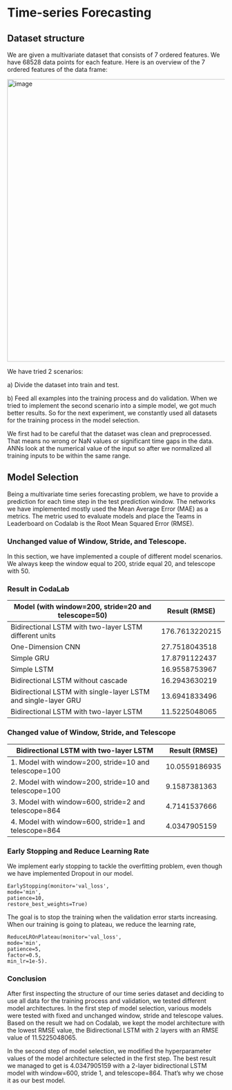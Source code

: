 # Time-series Forecasting

## Dataset structure
We are given a multivariate dataset that consists of 7 ordered features. We have 68528 data points for each feature. Here is an overview of the 7 ordered features of the data frame:

<img width="654" alt="image" src="https://github.com/irfanmasoudi/anndl2/assets/6355974/93fb9bd9-b446-4fff-a9ee-c5c0442b661a">

We have tried 2 scenarios: 

a) Divide the dataset into train and test.
 
b) Feed all examples into the training process and do validation. When we tried to implement the second scenario into a simple model, we got much better results. So for the next experiment, we constantly used all datasets for the training process in the model selection.

We first had to be careful that the dataset was clean and preprocessed. That means no wrong or NaN values or significant time gaps in the data. ANNs look at the numerical value of the input so after we normalized all training inputs to be within the same range.

## Model Selection

Being a multivariate time series forecasting problem, we have to provide a prediction for each time step in the test prediction window. The networks we have implemented mostly used the Mean Average Error (MAE) as a metrics. The metric used to evaluate models and place the Teams in Leaderboard on Codalab is the Root Mean Squared Error (RMSE).

### Unchanged value of Window, Stride, and Telescope.
In this section, we have implemented a couple of different model scenarios. We always keep the window equal to 200, stride equal 20, and telescope with 50.

### Result in CodaLab

| Model (with window=200, stride=20 and telescope=50)            | Result (RMSE)  |
| -------------------------------------------------------------- | -------------- |
| Bidirectional LSTM with two-layer LSTM different units         | 176.7613220215 |
| One-Dimension CNN                                              | 27.7518043518  |
| Simple GRU                                                     | 17.8791122437  |
| Simple LSTM                                                    | 16.9558753967  |
| Bidirectional LSTM without cascade                             | 16.2943630219  |
| Bidirectional LSTM with single-layer LSTM and single-layer GRU | 13.6941833496  |
| Bidirectional LSTM with two-layer LSTM                         | 11.5225048065  |

### Changed value of Window, Stride, and Telescope

| Bidirectional LSTM with two-layer LSTM                 | Result (RMSE) |
| ------------------------------------------------------ | ------------- |
| 1.  Model with window=200, stride=10 and telescope=100 | 10.0559186935 |
| 2.  Model with window=200, stride=10 and telescope=100 | 9.1587381363  |
| 3.  Model with window=600, stride=2 and telescope=864  | 4.7141537666  |
| 4.  Model with window=600, stride=1 and telescope=864  | 4.0347905159  |

### Early Stopping and Reduce Learning Rate

We implement early stopping to tackle the overfitting problem, even though we have implemented Dropout in our model. 

```
EarlyStopping(monitor='val_loss', 
mode='min',
patience=10,
restore_best_weights=True)
```

The goal is to stop the training when the validation error starts increasing. When our training is going to plateau, we reduce the learning rate, 

```
ReduceLROnPlateau(monitor='val_loss',
mode='min', 
patience=5, 
factor=0.5,
min_lr=1e-5).
```

### Conclusion

After first inspecting the structure of our time series dataset and deciding to use all data for the training process and validation, we tested different model architectures. In the first step of model selection, various models were tested with fixed and unchanged window, stride and telescope values. Based on the result we had on Codalab, we kept the model architecture with the lowest RMSE value, the Bidirectional LSTM with 2 layers with an RMSE value of 11.5225048065.

In the second step of model selection, we modified the hyperparameter values of the model architecture selected in the first step. The best result we managed to get is 4.0347905159 with a 2-layer bidirectional LSTM model with window=600, stride 1, and telescope=864. That’s why we chose it as our best model.

